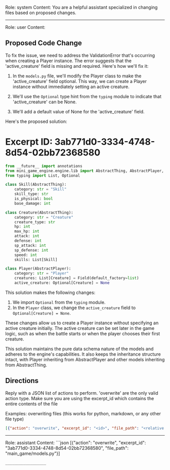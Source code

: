 Role: system
Content: You are a helpful assistant specialized in changing files based on proposed changes.
__________________
Role: user
Content: 
## Proposed Code Change
To fix the issue, we need to address the ValidationError that's occurring when creating a Player instance. The error suggests that the 'active_creature' field is missing and required. Here's how we'll fix it:

1. In the `models.py` file, we'll modify the Player class to make the 'active_creature' field optional. This way, we can create a Player instance without immediately setting an active creature.

2. We'll use the `Optional` type hint from the `typing` module to indicate that 'active_creature' can be None.

3. We'll add a default value of None for the 'active_creature' field.

Here's the proposed solution:

# Excerpt ID: 3ab771d0-3334-4748-8d54-02bb72368580
```python main_game/models.py
from __future__ import annotations
from mini_game_engine.engine.lib import AbstractThing, AbstractPlayer, Field
from typing import List, Optional

class Skill(AbstractThing):
    category: str = "Skill"
    skill_type: str
    is_physical: bool
    base_damage: int

class Creature(AbstractThing):
    category: str = "Creature"
    creature_type: str
    hp: int
    max_hp: int
    attack: int
    defense: int
    sp_attack: int
    sp_defense: int
    speed: int
    skills: List[Skill]

class Player(AbstractPlayer):
    category: str = "Player"
    creatures: List[Creature] = Field(default_factory=list)
    active_creature: Optional[Creature] = None
```

This solution makes the following changes:

1. We import `Optional` from the `typing` module.
2. In the `Player` class, we change the `active_creature` field to `Optional[Creature] = None`.

These changes allow us to create a Player instance without specifying an active creature initially. The active creature can be set later in the game logic, such as when the battle starts or when the player chooses their first creature.

This solution maintains the pure data schema nature of the models and adheres to the engine's capabilities. It also keeps the inheritance structure intact, with Player inheriting from AbstractPlayer and other models inheriting from AbstractThing.

## Directions
Reply with a JSON list of actions to perform. 'overwrite' are the only valid action type. 
Make sure you are using the excerpt_id which contains the entire contents of the file

Examples:
overwriting files (this works for python, markdown, or any other file type)
```json output_example1
[{"action": "overwrite", "excerpt_id": "<id>", "file_path": "<relative file path>"}]
```

__________________
Role: assistant
Content: ```json
[{"action": "overwrite", "excerpt_id": "3ab771d0-3334-4748-8d54-02bb72368580", "file_path": "main_game/models.py"}]
```
__________________
